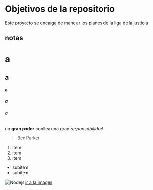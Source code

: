 # Objetivos de la repositorio

Este proyecto se encarga de manejar los planes de la liga de la justicia

## notas
# a
## a
#### a
##### a
###### a

un **gran poder** conllea una gran *responsabilidad*
> Ben Parker

1. item
2. item
3. item
 * subitem
 * subitem
 
 ![Nodejs](https://upload.wikimedia.org/wikipedia/commons/d/d9/Node.js_logo.svg)
 [ir a la imagen](https://upload.wikimedia.org/wikipedia/commons/d/d9/Node.js_logo.svg)
